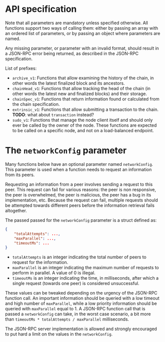# API specification

Note that all parameters are mandatory unless specified otherwise. All functions support two ways of calling them: either by passing an array with an ordered list of parameters, or by passing an object where parameters are named.

Any missing parameter, or parameter with an invalid format, should result in a JSON-RPC error being returned, as described in the JSON-RPC specification.

List of prefixes:

- `archive_v1`: Functions that allow examining the history of the chain, in other words the latest finalized block and its ancestors.
- `chainHead_v1`: Functions that allow tracking the head of the chain (in other words the latest new and finalized blocks) and their storage.
- `chainSpec_v1`: Functions that return information found or calculated from the chain specification.
- `extrinsic_v1`: Functions that allow submitting a transaction to the chain. **TODO**: what about `transaction` instead?
- `sudo_v1`: Functions that manage the node client itself and should only ever be called by the owner of the node. These functions are expected to be called on a specific node, and not on a load-balanced endpoint.

# The `networkConfig` parameter

Many functions below have an optional parameter named `networkConfig`. This parameter is used when a function needs to request an information from its peers.

Requesting an information from a peer involves sending a request to this peer. This request can fail for various reasons: the peer is non responsive, the peer is overwhelmed, the peer is malicious, the peer has a bug in its implementation, etc. Because the request can fail, multiple requests should be attempted towards different peers before the information retrieval fails altogether.

The passed passed for the `networkConfig` parameter is a struct defined as:

```json
{
    "totalAttempts": ...,
    "maxParallel": ...,
    "timeoutMs": ...
}
```

- `totalAttempts` is an integer indicating the total number of peers to request for the information.
- `maxParallel` is an integer indicating the maximum number of requests to perform in parallel. A value of 0 is illegal.
- `timeoutMs` is an integer indicating the time, in milliseconds, after which a single request (towards one peer) is considered unsuccessful.

These values can be tweaked depending on the urgency of the JSON-RPC function call. An important information should be queried with a low timeout and high number of `maxParallel`, while a low priority information should be queried with `maxParallel` equal to 1.
A JSON-RPC function call that is passed a `networkConfig` can take, in the worst case scenario, a bit more than `timeoutMs * totalAttempts / maxParallel` milliseconds.

The JSON-RPC server implementation is allowed and strongly encouraged to put hard a limit on the values in the `networkConfig`.

